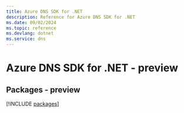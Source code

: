 ```yaml
---
title: Azure DNS SDK for .NET
description: Reference for Azure DNS SDK for .NET
ms.date: 09/02/2024
ms.topic: reference
ms.devlang: dotnet
ms.service: dns
---
```

# Azure DNS SDK for .NET - preview
## Packages - preview
[!INCLUDE [packages](dns-index.md)]